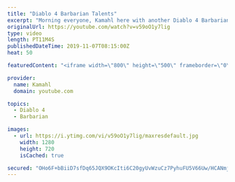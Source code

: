 ```yaml
---
title: "Diablo 4 Barbarian Talents"
excerpt: "Morning everyone, Kamahl here with another Diablo 4 Barbarian video. In this episode we will be discussing or well... looking and reading the talent trees ..."
originalUrl: https://youtube.com/watch?v=v59oO1y7lig
type: video
length: PT11M4S
publishedDateTime: 2019-11-07T08:15:00Z
heat: 50

featuredContent: "<iframe width=\"800\" height=\"500\" frameborder=\"0\" src=\"https://www.youtube.com/embed/v59oO1y7lig\" allow=\"accelerometer; autoplay; encrypted-media; gyroscope; picture-in-picture\" allowfullscreen></iframe>"

provider:
  name: Kamahl
  domain: youtube.com

topics:
  - Diablo 4
  - Barbarian

images:
  - url: https://i.ytimg.com/vi/v59oO1y7lig/maxresdefault.jpg
    width: 1280
    height: 720
    isCached: true

secured: "OHo6F+bBiiD7sfDq65JQX9OKcIti6C20gyUvWzuCz7PyhuFU5V66Uw/HCANmjYO/AEziCt90wXqW/UYOGbTmiAZpKS9IlZStOkM3LKrmNlAqIVtPHWRsVRDAtw5+RmnnsdtsOJ3J7MJGrI37SnkmfFyL3KTxCAPeCETZD1M5Sfji4HURFOdUWqIsmE/SOIr2/xKn1wWmXWDex9Mg61ip/VPb6clkImDfK1ohovtVe9tXfSLdAKe+ufKzt/x1Uxgh8kJGY24F7+yfRe/yXYPZwsguZr6F4kakosS8S/CsSql55ZMAGnFqI89LwfFd96vXcjYgFntLLPq/oIA3t5VwZTSsAIi1bPvd+KlhpBtKxbPDj6DX+wxJJ3Kb9MBmkHKwjt0xN9EF0DyVbIZkACf3NTnwQRJTTwEZGzJODRHIvN8=;W/UxFTSldKODmIFkEf3pwQ=="
---
```


